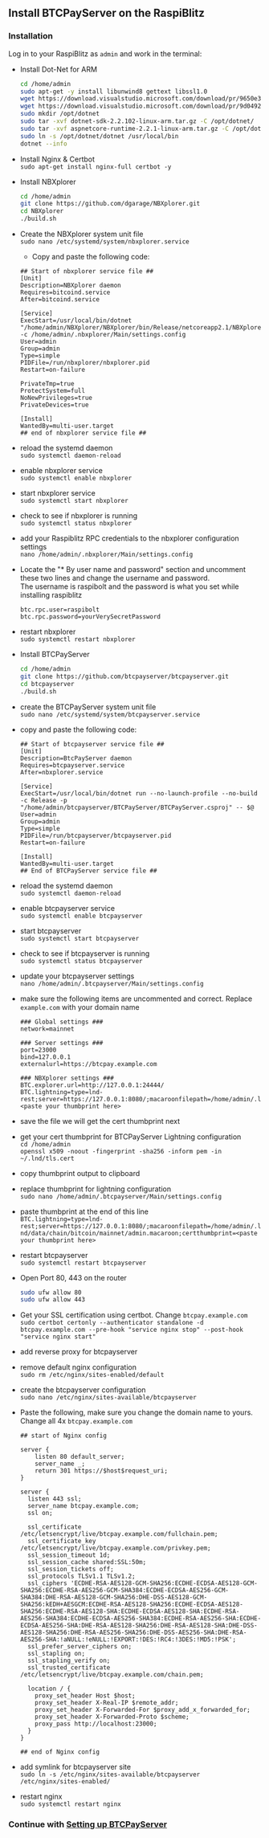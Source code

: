 ## Install BTCPayServer on the RaspiBlitz

### Installation

Log in to your RaspiBlitz as `admin` and work in the terminal:

* Install Dot-Net for ARM
    ```bash
    cd /home/admin
    sudo apt-get -y install libunwind8 gettext libssl1.0
    wget https://download.visualstudio.microsoft.com/download/pr/9650e3a6-0399-4330-a363-1add761127f9/14d80726c16d0e3d36db2ee5c11928e4/dotnet-sdk-2.2.102-linux-arm.tar.gz
    wget https://download.visualstudio.microsoft.com/download/pr/9d049226-1f28-4d3d-a4ff-314e56b223c5/f67ab05a3d70b2bff46ff25e2b3acd2a/aspnetcore-runtime-2.2.1-linux-arm.tar.gz
    sudo mkdir /opt/dotnet
    sudo tar -xvf dotnet-sdk-2.2.102-linux-arm.tar.gz -C /opt/dotnet/
    sudo tar -xvf aspnetcore-runtime-2.2.1-linux-arm.tar.gz -C /opt/dotnet/
    sudo ln -s /opt/dotnet/dotnet /usr/local/bin
    dotnet --info
    ```
* Install Nginx & Certbot  
`sudo apt-get install nginx-full certbot -y`

* Install NBXplorer
    ```bash
    cd /home/admin
    git clone https://github.com/dgarage/NBXplorer.git
    cd NBXplorer
    ./build.sh
    ```

* Create the NBXplorer system unit file  
`sudo nano /etc/systemd/system/nbxplorer.service`

    * Copy and paste the following code:
    ```
    ## Start of nbxplorer service file ##
    [Unit]
    Description=NBXplorer daemon
    Requires=bitcoind.service
    After=bitcoind.service

    [Service]
    ExecStart=/usr/local/bin/dotnet "/home/admin/NBXplorer/NBXplorer/bin/Release/netcoreapp2.1/NBXplorer.dll" -c /home/admin/.nbxplorer/Main/settings.config
    User=admin
    Group=admin
    Type=simple
    PIDFile=/run/nbxplorer/nbxplorer.pid
    Restart=on-failure

    PrivateTmp=true
    ProtectSystem=full
    NoNewPrivileges=true
    PrivateDevices=true

    [Install]
    WantedBy=multi-user.target
    ## end of nbxplorer service file ##
    ```

* reload the systemd daemon  
`sudo systemctl daemon-reload`

* enable nbxplorer service  
`sudo systemctl enable nbxplorer`

* start nbxplorer service  
`sudo systemctl start nbxplorer`

* check to see if nbxplorer is running  
`sudo systemctl status nbxplorer`

* add your Raspiblitz RPC credentials to the nbxplorer configuration settings  
`nano /home/admin/.nbxplorer/Main/settings.config`

* Locate the "* By user name and password" section and uncomment these two lines and change the username and password.   
The username is raspibolt and the password is what you set while installing raspiblitz
    ```
    btc.rpc.user=raspibolt
    btc.rpc.password=yourVerySecretPassword
    ```

* restart nbxplorer  
`sudo systemctl restart nbxplorer`

* Install BTCPayServer
    ```bash
    cd /home/admin
    git clone https://github.com/btcpayserver/btcpayserver.git
    cd btcpayserver
    ./build.sh
    ```

* create the BTCPayServer system unit file  
`sudo nano /etc/systemd/system/btcpayserver.service`

* copy and paste the following code:
    ```
    ## Start of btcpayserver service file ##
    [Unit]
    Description=BtcPayServer daemon
    Requires=btcpayserver.service
    After=nbxplorer.service

    [Service]
    ExecStart=/usr/local/bin/dotnet run --no-launch-profile --no-build -c Release -p "/home/admin/btcpayserver/BTCPayServer/BTCPayServer.csproj" -- $@
    User=admin
    Group=admin
    Type=simple
    PIDFile=/run/btcpayserver/btcpayserver.pid
    Restart=on-failure

    [Install]
    WantedBy=multi-user.target
    ## End of BTCPayServer service file ##
    ```

* reload the systemd daemon  
`sudo systemctl daemon-reload`

* enable btcpayserver service    
`sudo systemctl enable btcpayserver`

* start btcpayserver  
`sudo systemctl start btcpayserver`

* check to see if btcpayserver is running  
`sudo systemctl status btcpayserver`

* update your btcpayserver settings  
`nano /home/admin/.btcpayserver/Main/settings.config`

* make sure the following items are uncommented and correct. Replace `example.com` with your domain name
    ```
    ### Global settings ###
    network=mainnet

    ### Server settings ###
    port=23000
    bind=127.0.0.1
    externalurl=https://btcpay.example.com

    ### NBXplorer settings ###
    BTC.explorer.url=http://127.0.0.1:24444/
    BTC.lightning=type=lnd-rest;server=https://127.0.0.1:8080/;macaroonfilepath=/home/admin/.lnd/data/chain/bitcoin/mainnet/admin.macaroon;certthumbprint=<paste your thumbprint here>
    ```
* save the file we will get the cert thumbprint next
* get your cert thumbprint for BTCPayServer Lightning configuration  
`cd /home/admin`  
`openssl x509 -noout -fingerprint -sha256 -inform pem -in ~/.lnd/tls.cert`

* copy thumbprint output to clipboard
* replace thumbprint for lightning configuration  
`sudo nano /home/admin/.btcpayserver/Main/settings.config`

* paste thumbprint at the end of this line  
`BTC.lightning=type=lnd-rest;server=https://127.0.0.1:8080/;macaroonfilepath=/home/admin/.lnd/data/chain/bitcoin/mainnet/admin.macaroon;certthumbprint=<paste your thumbprint here>`

* restart btcpayserver   
`sudo systemctl restart btcpayserver`

* Open Port 80, 443 on the router
    ```bash
    sudo ufw allow 80
    sudo ufw allow 443
    ```
* Get your SSL certification using certbot. Change `btcpay.example.com `  
`sudo certbot certonly --authenticator standalone -d btcpay.example.com --pre-hook "service nginx stop" --post-hook "service nginx start"`

* add reverse proxy for btcpayserver

* remove default nginx configuration  
`sudo rm /etc/nginx/sites-enabled/default`

* create the btcpayserver configuration   
`sudo nano /etc/nginx/sites-available/btcpayserver`

* Paste the following, make sure you change the domain name to yours. Change all 4x `btcpay.example.com`
    ```
    ## start of Nginx config

    server {
        listen 80 default_server;
        server_name _;
        return 301 https://$host$request_uri;
    }

    server {
      listen 443 ssl;
      server_name btcpay.example.com;
      ssl on;

      ssl_certificate /etc/letsencrypt/live/btcpay.example.com/fullchain.pem;
      ssl_certificate_key /etc/letsencrypt/live/btcpay.example.com/privkey.pem;
      ssl_session_timeout 1d;
      ssl_session_cache shared:SSL:50m;
      ssl_session_tickets off;
      ssl_protocols TLSv1.1 TLSv1.2;
      ssl_ciphers 'ECDHE-RSA-AES128-GCM-SHA256:ECDHE-ECDSA-AES128-GCM-SHA256:ECDHE-RSA-AES256-GCM-SHA384:ECDHE-ECDSA-AES256-GCM-SHA384:DHE-RSA-AES128-GCM-SHA256:DHE-DSS-AES128-GCM-SHA256:kEDH+AESGCM:ECDHE-RSA-AES128-SHA256:ECDHE-ECDSA-AES128-SHA256:ECDHE-RSA-AES128-SHA:ECDHE-ECDSA-AES128-SHA:ECDHE-RSA-AES256-SHA384:ECDHE-ECDSA-AES256-SHA384:ECDHE-RSA-AES256-SHA:ECDHE-ECDSA-AES256-SHA:DHE-RSA-AES128-SHA256:DHE-RSA-AES128-SHA:DHE-DSS-AES128-SHA256:DHE-RSA-AES256-SHA256:DHE-DSS-AES256-SHA:DHE-RSA-AES256-SHA:!aNULL:!eNULL:!EXPORT:!DES:!RC4:!3DES:!MD5:!PSK';
      ssl_prefer_server_ciphers on;
      ssl_stapling on;
      ssl_stapling_verify on;
      ssl_trusted_certificate /etc/letsencrypt/live/btcpay.example.com/chain.pem;

      location / {
        proxy_set_header Host $host;
        proxy_set_header X-Real-IP $remote_addr;
        proxy_set_header X-Forwarded-For $proxy_add_x_forwarded_for;
        proxy_set_header X-Forwarded-Proto $scheme;
        proxy_pass http://localhost:23000;
      }
    }

    ## end of Nginx config
    ```

* add symlink for btcpayserver site  
`sudo ln -s /etc/nginx/sites-available/btcpayserver /etc/nginx/sites-enabled/`

* restart nginx  
`sudo systemctl restart nginx`

### Continue with [Setting up BTCPayServer](/BTCPayServer/README.md#Setting-up-BTCPayServer)